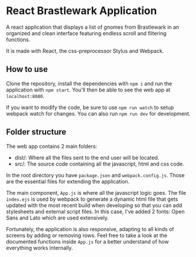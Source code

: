 # React Brastlewark Application
A react application that displays a list of gnomes from Brastlewark in an organized and clean interface featuring endless scroll and filtering functions.

It is made with React, the css-preprocessor Stylus and Webpack.

## How to use
Clone the repository, install the dependencies with `npm i` and run the application with `npm start`. You'll then be able to see the web app at `localhost:8080`.

If you want to modify the code, be sure to use `npm run watch` to setup webpack watch for changes. You can also run `npm run dev` for development.

## Folder structure

The web app contains 2 main folders:
- dist/: Where all the files sent to the end user will be located.
- src/: The source code containing all the javascript, html and css code.

In the root directory you have `package.json` and `webpack.config.js`. Those are the essential files for extending the application.

The main component, `App.js` is where all the javascript logic goes. The file `index.ejs` is used by webpack to generate a dynamic html file that gets updated with the most recent build when developing so that you can add stylesheets and external script files. In this case, I've added 2 fonts: Open Sans and Lato which are used extensively.

Fortunately, the application is also responsive, adapting to all kinds of screens by adding or removing rows. Feel free to take a look at the documented functions inside `App.js` for a better understand of how everything works internally.
